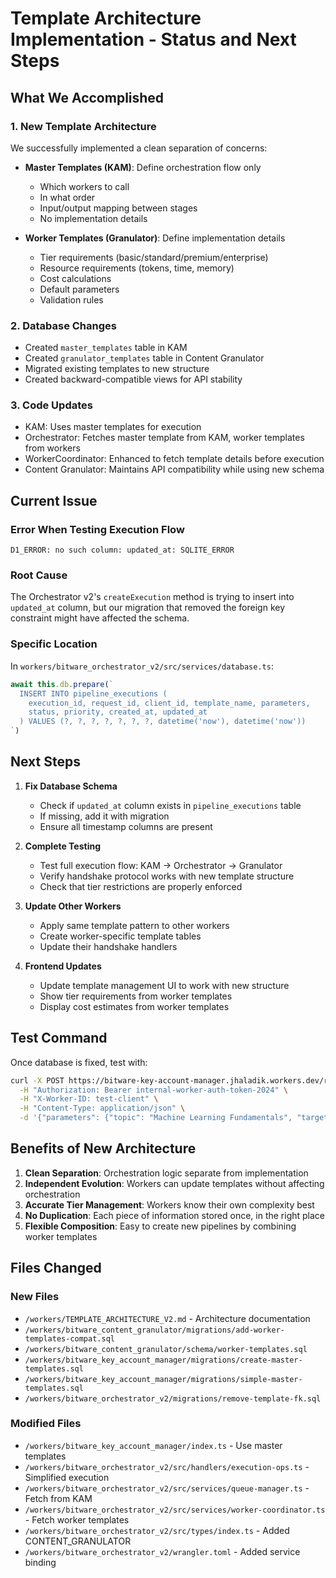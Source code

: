 # Template Architecture Implementation - Status and Next Steps

## What We Accomplished

### 1. New Template Architecture
We successfully implemented a clean separation of concerns:

- **Master Templates (KAM)**: Define orchestration flow only
  - Which workers to call
  - In what order
  - Input/output mapping between stages
  - No implementation details

- **Worker Templates (Granulator)**: Define implementation details
  - Tier requirements (basic/standard/premium/enterprise)
  - Resource requirements (tokens, time, memory)
  - Cost calculations
  - Default parameters
  - Validation rules

### 2. Database Changes
- Created `master_templates` table in KAM
- Created `granulator_templates` table in Content Granulator
- Migrated existing templates to new structure
- Created backward-compatible views for API stability

### 3. Code Updates
- KAM: Uses master templates for execution
- Orchestrator: Fetches master template from KAM, worker templates from workers
- WorkerCoordinator: Enhanced to fetch template details before execution
- Content Granulator: Maintains API compatibility while using new schema

## Current Issue

### Error When Testing Execution Flow
```
D1_ERROR: no such column: updated_at: SQLITE_ERROR
```

### Root Cause
The Orchestrator v2's `createExecution` method is trying to insert into `updated_at` column, but our migration that removed the foreign key constraint might have affected the schema.

### Specific Location
In `workers/bitware_orchestrator_v2/src/services/database.ts`:
```javascript
await this.db.prepare(`
  INSERT INTO pipeline_executions (
    execution_id, request_id, client_id, template_name, parameters,
    status, priority, created_at, updated_at
  ) VALUES (?, ?, ?, ?, ?, ?, ?, datetime('now'), datetime('now'))
`)
```

## Next Steps

1. **Fix Database Schema**
   - Check if `updated_at` column exists in `pipeline_executions` table
   - If missing, add it with migration
   - Ensure all timestamp columns are present

2. **Complete Testing**
   - Test full execution flow: KAM → Orchestrator → Granulator
   - Verify handshake protocol works with new template structure
   - Check that tier restrictions are properly enforced

3. **Update Other Workers**
   - Apply same template pattern to other workers
   - Create worker-specific template tables
   - Update their handshake handlers

4. **Frontend Updates**
   - Update template management UI to work with new structure
   - Show tier requirements from worker templates
   - Display cost estimates from worker templates

## Test Command
Once database is fixed, test with:
```bash
curl -X POST https://bitware-key-account-manager.jhaladik.workers.dev/requests/req_1754419678174_wumusc9is/execute \
  -H "Authorization: Bearer internal-worker-auth-token-2024" \
  -H "X-Worker-ID: test-client" \
  -H "Content-Type: application/json" \
  -d '{"parameters": {"topic": "Machine Learning Fundamentals", "targetAudience": "beginners"}}'
```

## Benefits of New Architecture

1. **Clean Separation**: Orchestration logic separate from implementation
2. **Independent Evolution**: Workers can update templates without affecting orchestration
3. **Accurate Tier Management**: Workers know their own complexity best
4. **No Duplication**: Each piece of information stored once, in the right place
5. **Flexible Composition**: Easy to create new pipelines by combining worker templates

## Files Changed

### New Files
- `/workers/TEMPLATE_ARCHITECTURE_V2.md` - Architecture documentation
- `/workers/bitware_content_granulator/migrations/add-worker-templates-compat.sql`
- `/workers/bitware_content_granulator/schema/worker-templates.sql`
- `/workers/bitware_key_account_manager/migrations/create-master-templates.sql`
- `/workers/bitware_key_account_manager/migrations/simple-master-templates.sql`
- `/workers/bitware_orchestrator_v2/migrations/remove-template-fk.sql`

### Modified Files
- `/workers/bitware_key_account_manager/index.ts` - Use master templates
- `/workers/bitware_orchestrator_v2/src/handlers/execution-ops.ts` - Simplified execution
- `/workers/bitware_orchestrator_v2/src/services/queue-manager.ts` - Fetch from KAM
- `/workers/bitware_orchestrator_v2/src/services/worker-coordinator.ts` - Fetch worker templates
- `/workers/bitware_orchestrator_v2/src/types/index.ts` - Added CONTENT_GRANULATOR
- `/workers/bitware_orchestrator_v2/wrangler.toml` - Added service binding